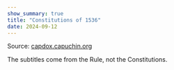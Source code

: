 ```yaml
---
show_summary: true
title: "Constitutions of 1536"
date: 2024-09-12
---
```


Source: [capdox.capuchin.org](https://www.capdox.capuchin.org.au/legislation/the-capuchin-constitutions-of-1536/)

The subtitles come from the Rule, not the Constitutions.

